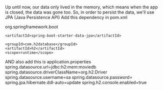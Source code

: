 Up until now, our data only lived in the memory, which means when the app is closed, the data was gone too.
So, in order to persist the data, we'll use JPA (Java Persistence API)
Add this dependency in pom.xml


<dependency>
    <groupId>org.springframework.boot</groupId>

    <artifactId>spring-boot-starter-data-jpa</artifactId>

</dependency>

<dependency>

    <groupId>com.h2database</groupId>
    <artifactId>h2</artifactId>
    <scope>runtime</scope>

</dependency>

AND also add this is application.properties
spring.datasource.url=jdbc:h2:mem:moviedb
spring.datasource.driverClassName=org.h2.Driver
spring.datasource.username=sa
spring.datasource.password=
spring.jpa.hibernate.ddl-auto=update
spring.h2.console.enabled=true

